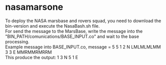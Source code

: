 nasamarsone
===========


To deploy the NASA marsbase and rovers squad, you need to download the bin-version and execute the NasaBash.sh file.<br/>
For send the message to the MarsBase, write the message into the "BIN_PATH/comunications/BASE_INPUT.co" and wait to the base processing.<br/>
Example message into BASE_INPUT.co, message = 5 5 1 2 N LMLMLMLMM 3 3 E MMRMMRMRRM <br/>
This produce the output: 1 3 N 5 1 E
